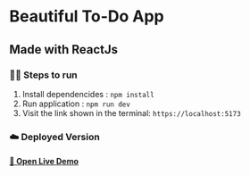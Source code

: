 # Beautiful To-Do App

## Made with ReactJs

### 🏃‍♀️ Steps to run

1. Install dependencides : `npm install`
2. Run application : `npm run dev`
3. Visit the link shown in the terminal: `https://localhost:5173`


### ☁️ Deployed Version

#### [🔗 Open Live Demo](https://beautiful-to-do-theta.vercel.app)